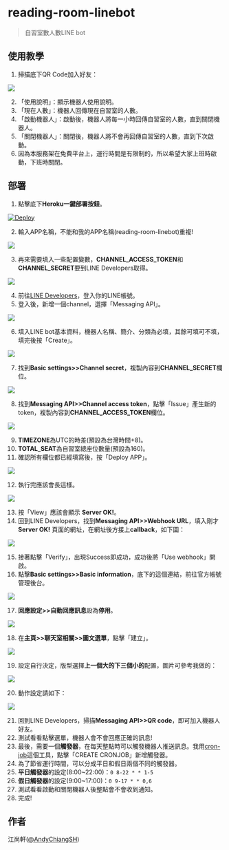 # reading-room-linebot

> 自習室數人數LINE bot

## 使用教學

1. 掃描底下QR Code加入好友：

![](https://i.imgur.com/OZgIFqM.png)

2. 「使用說明」：顯示機器人使用說明。
3. 「現在人數」：機器人回傳現在自習室的人數。
4. 「啟動機器人」：啟動後，機器人將每一小時回傳自習室的人數，直到關閉機器人。
5. 「關閉機器人」：關閉後，機器人將不會再回傳自習室的人數，直到下次啟動。
6. 因為本服務架在免費平台上，運行時間是有限制的，所以希望大家上班時啟動，下班時關閉。

## 部署

1. 點擊底下**Heroku一鍵部署按鈕**。

[![Deploy](https://www.herokucdn.com/deploy/button.svg)](https://heroku.com/deploy?template=https://github.com/AndyChiangSH/reading-room-linebot)

2. 輸入APP名稱，不能和我的APP名稱(reading-room-linebot)重複!

![](https://i.imgur.com/uifrcs8.png)

3. 再來需要填入一些配置變數，**CHANNEL_ACCESS_TOKEN**和**CHANNEL_SECRET**要到LINE Developers取得。

![](https://i.imgur.com/hZVY3Hr.png)


4. 前往[LINE Developers](https://developers.line.biz/zh-hant/)，登入你的LINE帳號。
5. 登入後，新增一個channel，選擇「Messaging API」。

![](https://i.imgur.com/sgufFEq.png)

6. 填入LINE bot基本資料，機器人名稱、簡介、分類為必填，其餘可填可不填，填完後按「Create」。

![](https://i.imgur.com/xgfkk1a.png)

7. 找到**Basic settings>>Channel secret**，複製內容到**CHANNEL_SECRET**欄位。

![](https://i.imgur.com/NyHudjA.png)

8. 找到**Messaging API>>Channel access token**，點擊「Issue」產生新的token，複製內容到**CHANNEL_ACCESS_TOKEN**欄位。

![](https://i.imgur.com/gYzfYAg.png)

9. **TIMEZONE**為UTC的時差(預設為台灣時間+8)。
10. **TOTAL_SEAT**為自習室總座位數量(預設為160)。
11. 確認所有欄位都已經填寫後，按「Deploy APP」。

![](https://i.imgur.com/ENh0F8o.png)

12. 執行完應該會長這樣。

![](https://i.imgur.com/Fy1MUiG.png)

13. 按「View」應該會顯示 **Server OK!**。
14. 回到LINE Developers，找到**Messaging API>>Webhook URL**，填入剛才 **Server OK!** 頁面的網址，在網址後方接上**callback**，如下圖：

![](https://i.imgur.com/q97CBOB.png)

15. 接著點擊「Verify」，出現Success即成功，成功後將「Use webhook」開啟。
16. 點擊**Basic settings>>Basic information**，底下的這個連結，前往官方帳號管理後台。

![](https://i.imgur.com/LRznVDu.png)

17. **回應設定>>自動回應訊息**設為**停用**。

![](https://i.imgur.com/TW9LcUp.png)

18. 在**主頁>>聊天室相關>>圖文選單**，點擊「建立」。

![](https://i.imgur.com/jKoSq43.png)

19. 設定自行決定，版型選擇**上一個大的下三個小的**配置，圖片可參考我做的：

![](https://i.imgur.com/WstIjyR.jpg)

20. 動作設定請如下：

![](https://i.imgur.com/T1iP2ps.png)

21. 回到LINE Developers，掃描**Messaging API>>QR code**，即可加入機器人好友。
22. 測試看看點擊選單，機器人會不會回應正確的訊息!
23. 最後，需要一個**觸發器**，在每天整點時可以觸發機器人推送訊息。我用[cron-job](https://console.cron-job.org/)這個工具，點擊「CREATE CRONJOB」新增觸發器。
24. 為了節省運行時間，可以分成平日和假日兩個不同的觸發器。
25. **平日觸發器**的設定(8:00~22:00)：`0 8-22 * * 1-5`
26. **假日觸發器**的設定(9:00~17:00)：`0 9-17 * * 0,6`
27. 測試看看啟動和關閉機器人後整點會不會收到通知。
28. 完成!


## 作者

江尚軒([@AndyChiangSH](https://github.com/AndyChiangSH))
